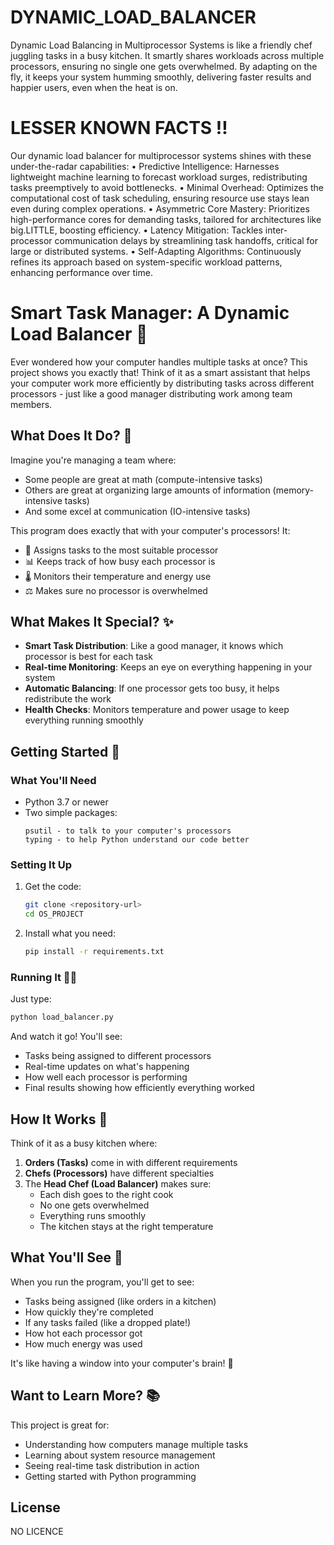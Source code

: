 # DYNAMIC_LOAD_BALANCER
Dynamic Load Balancing in Multiprocessor Systems is like a friendly chef juggling tasks in a busy kitchen. It smartly shares workloads across multiple processors, ensuring no single one gets overwhelmed. By adapting on the fly, it keeps your system humming smoothly, delivering faster results and happier users, even when the heat is on.
# LESSER KNOWN FACTS ‼️
Our dynamic load balancer for multiprocessor systems shines with these under-the-radar capabilities:
•	Predictive Intelligence: Harnesses lightweight machine learning to forecast workload surges, redistributing tasks preemptively to avoid bottlenecks.
•	Minimal Overhead: Optimizes the computational cost of task scheduling, ensuring resource use stays lean even during complex operations.
•	Asymmetric Core Mastery: Prioritizes high-performance cores for demanding tasks, tailored for architectures like big.LITTLE, boosting efficiency.
•	Latency Mitigation: Tackles inter-processor communication delays by streamlining task handoffs, critical for large or distributed systems.
•	Self-Adapting Algorithms: Continuously refines its approach based on system-specific workload patterns, enhancing performance over time.

# Smart Task Manager: A Dynamic Load Balancer 🚀

Ever wondered how your computer handles multiple tasks at once? This project shows you exactly that! Think of it as a smart assistant that helps your computer work more efficiently by distributing tasks across different processors - just like a good manager distributing work among team members.

## What Does It Do? 🤔

Imagine you're managing a team where:
- Some people are great at math (compute-intensive tasks)
- Others are great at organizing large amounts of information (memory-intensive tasks)
- And some excel at communication (IO-intensive tasks)

This program does exactly that with your computer's processors! It:
- 🎯 Assigns tasks to the most suitable processor
- 📊 Keeps track of how busy each processor is
- 🌡️ Monitors their temperature and energy use
- ⚖️ Makes sure no processor is overwhelmed

## What Makes It Special? ✨

- **Smart Task Distribution**: Like a good manager, it knows which processor is best for each task
- **Real-time Monitoring**: Keeps an eye on everything happening in your system
- **Automatic Balancing**: If one processor gets too busy, it helps redistribute the work
- **Health Checks**: Monitors temperature and power usage to keep everything running smoothly

## Getting Started 🚀

### What You'll Need
- Python 3.7 or newer
- Two simple packages:
  ```
  psutil - to talk to your computer's processors
  typing - to help Python understand our code better
  ```

### Setting It Up
1. Get the code:
   ```bash
   git clone <repository-url>
   cd OS_PROJECT
   ```

2. Install what you need:
   ```bash
   pip install -r requirements.txt
   ```

### Running It 🏃‍♂️
Just type:
```bash
python load_balancer.py
```

And watch it go! You'll see:
- Tasks being assigned to different processors
- Real-time updates on what's happening
- How well each processor is performing
- Final results showing how efficiently everything worked

## How It Works 🔧

Think of it as a busy kitchen where:
1. **Orders (Tasks)** come in with different requirements
2. **Chefs (Processors)** have different specialties
3. The **Head Chef (Load Balancer)** makes sure:
   - Each dish goes to the right cook
   - No one gets overwhelmed
   - Everything runs smoothly
   - The kitchen stays at the right temperature

## What You'll See 👀

When you run the program, you'll get to see:
- Tasks being assigned (like orders in a kitchen)
- How quickly they're completed
- If any tasks failed (like a dropped plate!)
- How hot each processor got
- How much energy was used

It's like having a window into your computer's brain! 🧠

## Want to Learn More? 📚

This project is great for:
- Understanding how computers manage multiple tasks
- Learning about system resource management
- Seeing real-time task distribution in action
- Getting started with Python programming

## License

NO LICENCE
